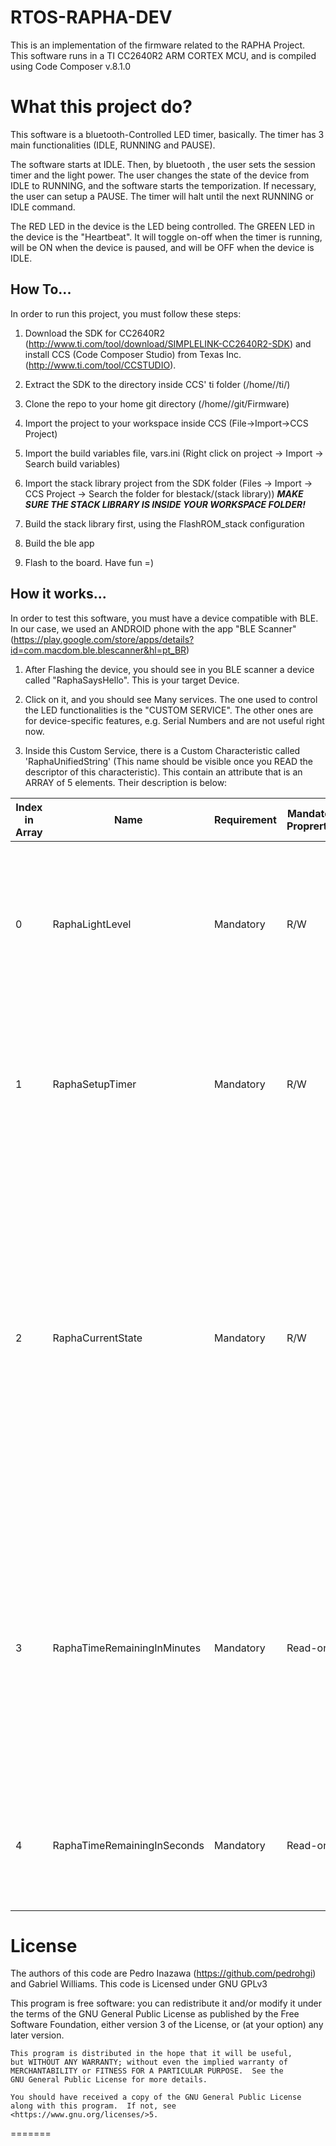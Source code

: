 # RTOS-RAPHA-DEV
This is an implementation of the firmware related to the RAPHA Project.  
This software runs in a TI CC2640R2 ARM CORTEX MCU, and is compiled using Code Composer v.8.1.0

# What this project do?

This software is a bluetooth-Controlled LED timer, basically. The timer has 3 main functionalities (IDLE, RUNNING and PAUSE).

The software starts at IDLE. Then, by bluetooth , the user sets the session timer and the light power. The user changes the state of the device from IDLE to RUNNING, and the software starts the temporization. If necessary, the user can setup a PAUSE. The timer will halt until the next RUNNING or IDLE command. 

The RED LED in the device is the LED being controlled.
The GREEN LED in the device is the "Heartbeat". It will toggle on-off when the timer is running, will be ON when the device is paused, and will be OFF when the device is IDLE.

## How To...
In order to run this project, you must follow these steps:

1) Download the SDK for CC2640R2 (http://www.ti.com/tool/download/SIMPLELINK-CC2640R2-SDK) and install CCS (Code 
Composer Studio) from Texas Inc. (http://www.ti.com/tool/CCSTUDIO).

2) Extract the SDK to the directory inside CCS' ti folder (/home/<YourUserName>/ti/)

3) Clone the repo to your home git directory (/home/<YourUserName>/git/Firmware)

4) Import the project to your workspace inside CCS (File->Import->CCS Project)

5) Import the build variables file, vars.ini (Right click on project -> Import -> Search build variables)

6) Import the stack library project from the SDK folder (Files -> Import -> CCS Project -> Search the folder for blestack/(stack library))
***MAKE SURE THE STACK LIBRARY IS INSIDE YOUR WORKSPACE FOLDER!***
7) Build the stack library first, using the FlashROM_stack configuration

8) Build the ble app

9) Flash to the board. Have fun =)

## How it works...

In order to test this software, you must have a device compatible with BLE. In our case, we used an ANDROID phone with the app "BLE Scanner" (https://play.google.com/store/apps/details?id=com.macdom.ble.blescanner&hl=pt_BR)

1) After Flashing the device, you should see in you BLE scanner a device called "RaphaSaysHello". This is your target Device.

2) Click on it, and  you should see Many services. The one used to control the LED functionalities is the "CUSTOM SERVICE". 
The other ones are for device-specific features, e.g. Serial Numbers and are not useful right now. 

3) Inside this Custom Service, there is a Custom Characteristic called 'RaphaUnifiedString' (This name should be visible once you READ the descriptor of this characteristic). This contain an attribute that is an ARRAY of 5 elements. Their description is below:

| Index in Array 	| Name                        	| Requirement 	| Mandatory Proprerties 	| Security Permissions 	| Descriptions                                                                                                                                                                                                                                                                                                                                                                                                                                       	|
|----------------	|-----------------------------	|-------------	|-----------------------	|----------------------	|----------------------------------------------------------------------------------------------------------------------------------------------------------------------------------------------------------------------------------------------------------------------------------------------------------------------------------------------------------------------------------------------------------------------------------------------------	|
| 0              	| RaphaLightLevel             	| Mandatory   	| R/W                   	| None                 	| This command controls the red LED emission Power.   Operation: READ: Returns the current Light Level.            WRITE: Sets the Light level of the procedure.   Value = [0,255] Type: UINT8_t                                                                                                                                                                                                                                                     	|
| 1              	| RaphaSetupTimer             	| Mandatory   	| R/W                   	| None                 	| This value sets the full procedure time in MINUTES.   Operation: READ - Returns current Procedure duration.            WRITE - Sets the Procedure Duration.  Value = [0,255] Type: UINT8_t                                                                                                                                                                                                                                                         	|
| 2              	| RaphaCurrentState           	| Mandatory   	| R/W                   	| None                 	| This value is used to indicate and also to control the states of the device.   Operation: READ - Returns the current state            WRITE - Sets the state. Once set, a new "procedure" will begin with the configuration given in  RaphaSetupTimer and RaphaLightLevel  Values = [0 - IDLE]          [1 - RUNN (rapha is perfoming a treatment. Timer will be decreased)]          [2 - PAUSE (Rapha is paused. Timer has temporarily stopped)] 	|
| 3              	| RaphaTimeRemainingInMinutes 	| Mandatory   	| Read-only             	|  None                	| During the procedures, this value holds the time remaining to end the session. This will hold the part that accounts for more than one minute.  Operation: READ - Returns a decrescent timer (from RaphaSetupTimer to 0) that shows the remaining time to end session.  Values = [0, 255] Type: UINT8_t                                                                                                                                            	|
| 4              	| RaphaTimeRemainingInSeconds 	| Mandatory   	|  Read-only            	| None                 	| During the procedures, this value holds the time remaining to end the session. This will hold the part that accounts for more than one minute.                                                                                                                                                                                                                                                                                                     	|

# License

The authors of this code are Pedro Inazawa (https://github.com/pedrohgi) and Gabriel Williams.
This code is Licensed under GNU GPLv3 

 This program is free software: you can redistribute it and/or modify
    it under the terms of the GNU General Public License as published by
    the Free Software Foundation, either version 3 of the License, or
    (at your option) any later version.

    This program is distributed in the hope that it will be useful,
    but WITHOUT ANY WARRANTY; without even the implied warranty of
    MERCHANTABILITY or FITNESS FOR A PARTICULAR PURPOSE.  See the
    GNU General Public License for more details.

    You should have received a copy of the GNU General Public License
    along with this program.  If not, see <https://www.gnu.org/licenses/>5.

=======
